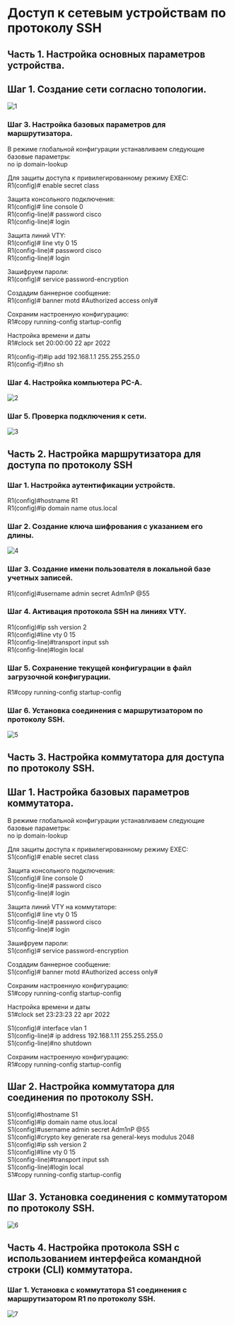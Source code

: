 # Доступ к сетевым устройствам по протоколу SSH


## Часть 1. Настройка основных параметров устройства.  


## Шаг 1. Создание сети согласно топологии.  
  

![1](1.png)  
  
### Шаг 3. Настройка базовых параметров для маршрутизатора.    
  
В режиме глобальной конфигурации устанавливаем следующие базовые параметры:    
no ip domain-lookup  

Для защиты доступа к привилегированному режиму EXEC:   
R1(config)# enable secret class  
    
Защита консольного подключения:  
R1(config)# line console 0   
R1(config-line)# password cisco   
R1(config-line)# login  

Защита линий VTY:  
R1(config)# line vty 0 15   
R1(config-line)# password cisco   
R1(config-line)# login  

Зашифруем пароли:  
R1(config)# service password-encryption    
  
Создадим баннерное сообщение:    
R1(config)# banner motd #Authorized access only#     
  
Сохраним настроенную конфигурацию:  
R1#copy running-config startup-config
  
Настройка времени и даты  
R1#clock set 20:00:00 22 apr 2022    
  
R1(config-if)#ip add 192.168.1.1 255.255.255.0  
R1(config-if)#no sh  

### Шаг 4. Настройка компьютера PC-A.  
![2](2.png)  
  
### Шаг 5. Проверка подключения к сети.    
![3](3.png)    
## Часть 2. Настройка маршрутизатора для доступа по протоколу SSH  
### Шаг 1. Настройка аутентификации устройств.
R1(config)#hostname R1  
R1(config)#ip domain name otus.local  
### Шаг 2. Создание ключа шифрования с указанием его длины.
![4](4.png)    
### Шаг 3. Создание имени пользователя в локальной базе учетных записей.
R1(config)#username admin secret Adm1nP @55  
### Шаг 4. Активация протокола SSH на линиях VTY.
R1(config)#ip ssh version 2  
R1(config)#line vty 0 15  
R1(config-line)#transport input ssh  
R1(config-line)#login local  
### Шаг 5. Сохранение текущей конфигурации в файл загрузочной конфигурации.
R1#copy running-config startup-config  
### Шаг 6. Установка соединения с маршрутизатором по протоколу SSH.  
![5](5.png)     
## Часть 3. Настройка коммутатора для доступа по протоколу SSH.  
## Шаг 1. Настройка базовых параметров коммутатора.  
В режиме глобальной конфигурации устанавливаем следующие базовые параметры:    
no ip domain-lookup  

Для защиты доступа к привилегированному режиму EXEC:   
S1(config)# enable secret class  
    
Защита консольного подключения:  
S1(config)# line console 0   
S1(config-line)# password cisco   
S1(config-line)# login  

Защита линий VTY на коммутаторе:  
S1(config)# line vty 0 15   
S1(config-line)# password cisco   
S1(config-line)# login  

Зашифруем пароли:  
S1(config)# service password-encryption    
  
Создадим баннерное сообщение:    
S1(config)# banner motd #Authorized access only#     
  
Сохраним настроенную конфигурацию:  
S1#copy running-config startup-config
  
Настройка времени и даты  
S1#clock set 23:23:23 22 apr 2022  

S1(config)# interface vlan 1   
S1(config-line)# ip address 192.168.1.11 255.255.255.0  
S1(config-line)#no shutdown  
  
Сохраним настроенную конфигурацию:  
R1#copy running-config startup-config  
  
## Шаг 2. Настройка коммутатора для соединения по протоколу SSH.
S1(config)#hostname S1  
S1(config)#ip domain name otus.local    
S1(config)#username admin secret Adm1nP @55  
S1(config)#crypto key generate rsa general-keys modulus 2048
S1(config)#ip ssh version 2  
S1(config)#line vty 0 15  
S1(config-line)#transport input ssh  
S1(config-line)#login local  
S1#copy running-config startup-config  
## Шаг 3. Установка соединения с коммутатором по протоколу SSH.
![6](6.png)      
## Часть 4. Настройка протокола SSH с использованием интерфейса командной строки (CLI) коммутатора.
### Шаг 1. Установка с коммутатора S1 соединения с маршрутизатором R1 по протоколу SSH.
![7](7.png)      















